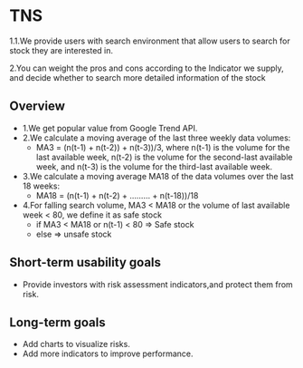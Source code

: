# TNS

1.1.We provide users with search environment that allow users to search for stock they are interested in. 

2.You can weight the pros and cons according to the Indicator we supply, and decide  whether to search more detailed information of the stock 


## Overview

- 1.We get popular value from Google Trend API.
- 2.We calculate a moving average of the last three weekly data volumes:
  - MA3 = (n(t-1) + n(t-2)) + n(t-3))/3, where n(t-1) is the volume for the last available week, n(t-2) is the volume for the second-last available week, and n(t-3) is the volume for the third-last available week.
- 3.We calculate a moving average MA18 of the data volumes over the last 18 weeks:
  - MA18 = (n(t-1) + n(t-2) + ……… + n(t-18))/18
- 4.For falling search volume, MA3 < MA18 or the volume of last available week < 80, we define it as safe stock
  - if   MA3 < MA18 or n(t-1) < 80    =>   Safe stock
  - else   =>  unsafe stock


## Short-term usability goals

- Provide investors with risk assessment indicators,and protect them from risk.

## Long-term goals

- Add charts to visualize risks.
- Add more indicators to improve performance.

